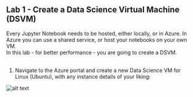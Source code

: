 ## Lab 1 -  Create a Data Science Virtual Machine (DSVM)
Every Jupyter Notebook needs to be hosted, either locally, or in Azure. In Azure you can use a shared service, or host your notebooks on your own VM.<br>
In this lab - for better performance - you are going to create a DSVM.<br><br>

1. Navigate to the Azure portal and create a new Data Science VM for Linux (Ubuntu), with any instance details of your liking:<br>

![alt text](https://github.com/tianderturpijn/Mos-Eisley/blob/master/Lab%201%20-%20Creating%20a%20DSVM/images/create-dsvm.png
)<br><br>




